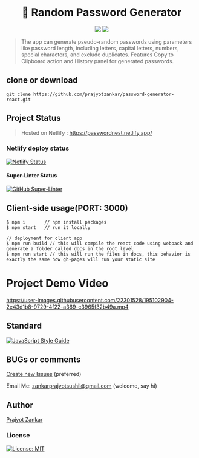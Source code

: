 <h1 align="center">
🔐 Random Password Generator
</h1>
<p align="center">
<img src="https://img.shields.io/badge/react-%2320232a.svg?style=for-the-badge&logo=react&logoColor=%2361DAFB">
<img src="https://img.shields.io/badge/netlify-%23000000.svg?style=for-the-badge&logo=netlify&logoColor=#00C7B7">
</p>

> The app can generate pseudo-random passwords using parameters like password length, including letters,
capital letters, numbers, special characters, and exclude duplicates. Features Copy to Clipboard action
and History panel for generated passwords.

## clone or download

```terminal
git clone https://github.com/prajyotzankar/password-generator-react.git
```

## Project Status

> Hosted on Netlify : <https://passwordnest.netlify.app/>

### Netlify deploy status

[![Netlify Status](https://api.netlify.com/api/v1/badges/7e358fae-f291-445c-a51b-295b4d1d3e65/deploy-status)](https://app.netlify.com/sites/passwordnest/deploys)

#### Super-Linter Status

[![GitHub Super-Linter](https://github.com/prajyotzankar//password-generator-react/workflows/Lint%20Code%20Base/badge.svg)](https://github.com/marketplace/actions/super-linter)

## Client-side usage(PORT: 3000)

```terminal
$ npm i       // npm install packages
$ npm start   // run it locally

// deployment for client app
$ npm run build // this will compile the react code using webpack and generate a folder called docs in the root level
$ npm run start // this will run the files in docs, this behavior is exactly the same how gh-pages will run your static site
```

# Project Demo Video
<https://user-images.githubusercontent.com/22301528/195102904-2e43d1b8-9729-4f22-a369-c3965f32b49a.mp4>

## Standard

[![JavaScript Style Guide](https://cdn.rawgit.com/standard/standard/master/badge.svg)](https://github.com/standard/standard)

## BUGs or comments

[Create new Issues](https://github.com/prajyotzankar/password-generator-react/issues) (preferred)

Email Me: zankarprajyotsushil@gmail.com (welcome, say hi)

## Author

[Prajyot Zankar](https://www.linkedin.com/in/prajyotzankar/)

### License

[![License: MIT](https://img.shields.io/badge/License-MIT-yellow.svg)](https://github.com/prajyotzankar/password-generator-react/blob/master/LICENSE.md)
